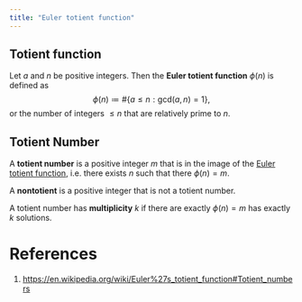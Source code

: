 ```yaml
---
title: "Euler totient function"
---
```


## Totient function
Let $a$ and $n$ be positive integers. Then the **Euler totient function** $\phi(n)$ is defined as
$$
\phi(n)\coloneqq \# \{a\leq n: \text{gcd}(a,n)=1\},
$$
or the number of integers $\leq n$ that are relatively prime to $n$.

## Totient Number
A **totient number** is a positive integer $m$ that is in the image of the [Euler totient function](<notes/ntpy/Definitions/Algebraic Number Theory/Euler totient function.md>), i.e. there exists $n$ such that there $\phi(n)=m$.

A **nontotient** is a positive integer that is not a totient number.

A totient number has **multiplicity** $k$ if there are exactly $\phi(n)=m$ has exactly $k$ solutions.

# References
1. https://en.wikipedia.org/wiki/Euler%27s_totient_function#Totient_numbers
